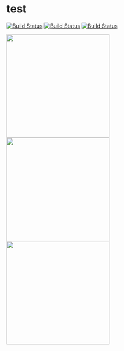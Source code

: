 # test

[![Build Status](https://pricing-image.gitfundme.com/34875382-033f-45db-8c9b-65f3c5ec1697/1786662e-9646-4266-bbfd-f994d421ab0d/table.svg)](https://travis-ci.org/matthew-andrews/isomorphic-fetch)
[![Build Status](https://pricing-image.gitfundme.com/34875382-033f-45db-8c9b-65f3c5ec1697/dc30807e-ab31-4de0-9728-005c7d7bb449/table.svg)](https://travis-ci.org/matthew-andrews/isomorphic-fetch)
[![Build Status](https://pricing-image.gitfundme.com/34875382-033f-45db-8c9b-65f3c5ec1697/a0b178f9-c426-445f-abe0-90297048c0c6/table.svg)](https://travis-ci.org/matthew-andrews/isomorphic-fetch)


<img src="https://pricing-image.gitfundme.com/34875382-033f-45db-8c9b-65f3c5ec1697/1786662e-9646-4266-bbfd-f994d421ab0d/table.svg" width="270" align="left">
<img src="https://pricing-image.gitfundme.com/34875382-033f-45db-8c9b-65f3c5ec1697/dc30807e-ab31-4de0-9728-005c7d7bb449/table.svg" width="270" align="left">
<img src="https://pricing-image.gitfundme.com/34875382-033f-45db-8c9b-65f3c5ec1697/a0b178f9-c426-445f-abe0-90297048c0c6/table.svg" width="270" align="left">
